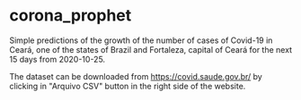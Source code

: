 # corona_prophet

Simple predictions of the growth of the number of cases of Covid-19 in Ceará, one of the states of Brazil and Fortaleza, capital of Ceará for the next 15 days from 2020-10-25.

The dataset can be downloaded from https://covid.saude.gov.br/
by clicking in "Arquivo CSV" button in the right side of the website.